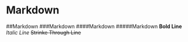 # Markdown
##Markdown
###Markdown
####Markdown
#####Markdown
**Bold Line**
_Italic Line_
~~Strinke Through Line~~
